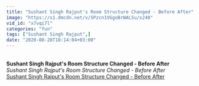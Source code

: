 ```yaml
---
title: "Sushant Singh Rajput's Room Structure Changed - Before After"
image: "https://s1.dmcdn.net/v/SPzcn1VGgoBrWAL5u/x240"
vid_id: "x7vqi7l"
categories: "fun"
tags: ["Sushant Singh Rajput",]
date: "2020-08-28T18:14:04+03:00"
---
```

<br><b>Sushant Singh Rajput's Room Structure Changed - Before After</b><br> <i>Sushant Singh Rajput's Room Structure Changed - Before After</i><br> <u>Sushant Singh Rajput's Room Structure Changed - Before After</u>
